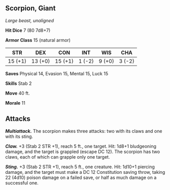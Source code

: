 ## Scorpion, Giant

*Large beast, unaligned*

**Hit Dice** 7 (80 7d8+7)

**Armor Class** 15 (natural armor)

| STR     | DEX     | CON     | INT     | WIS     | CHA     |
|---------|---------|---------|---------|---------|---------|
| 15 (+1) | 13 (+0) | 15 (+1) |  1 (-2) |  9 (+0) |  3 (-2) |

**Saves** Physical 14, Evasion 15, Mental 15, Luck 15

**Skills** Stab 2

**Move** 40 ft.

**Morale** 11

## Attacks

***Multiattack.*** The scorpion makes three attacks: two with its claws and one with its sting.

***Claw.*** +3 (Stab 2 STR +1), reach 5 ft., one target. Hit: 1d8+1 bludgeoning damage, and the target is grappled (escape DC 12). The scorpion has two claws, each of which can grapple only one target.

***Sting.*** +3 (Stab 2 STR +1), reach 5 ft., one creature. Hit: 1d10+1 piercing damage, and the target must make a DC 12 Constitution saving throw, taking 22 (4d10) poison damage on a failed save, or half as much damage on a successful one.

